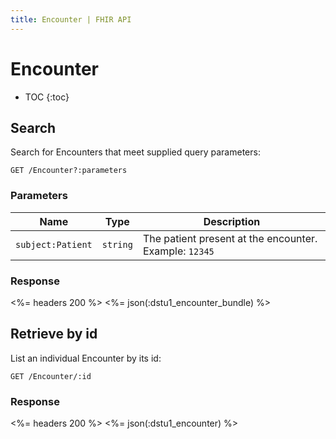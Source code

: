 ```yaml
---
title: Encounter | FHIR API
---
```


# Encounter

* TOC
{:toc}

## Search

Search for Encounters that meet supplied query parameters:

    GET /Encounter?:parameters

### Parameters

Name | Type | Description
-----|------|--------------
`subject:Patient`|`string`| The patient present at the encounter. Example: `12345`

### Response

<%= headers 200 %>
<%= json(:dstu1_encounter_bundle) %>

## Retrieve by id

List an individual Encounter by its id:

    GET /Encounter/:id

### Response

<%= headers 200 %>
<%= json(:dstu1_encounter) %>